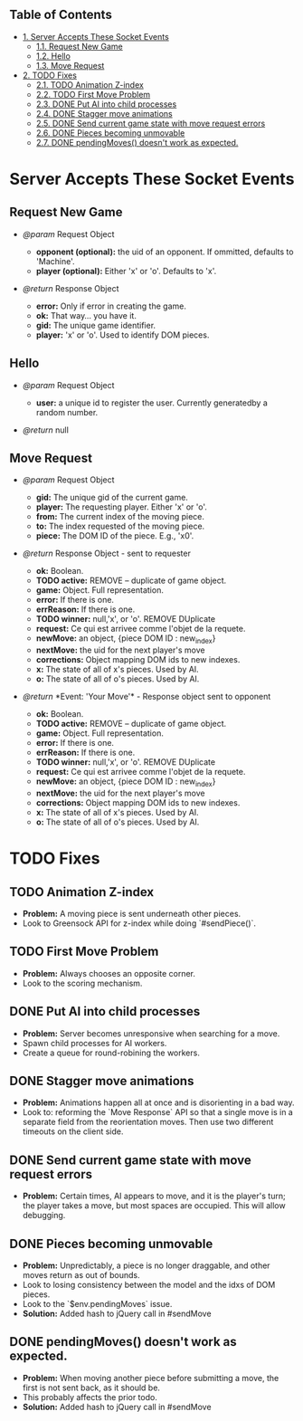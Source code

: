<div id="table-of-contents">
<h2>Table of Contents</h2>
<div id="text-table-of-contents">
<ul>
<li><a href="#sec-1">1. Server Accepts These Socket Events</a>
<ul>
<li><a href="#sec-1-1">1.1. Request New Game</a></li>
<li><a href="#sec-1-2">1.2. Hello</a></li>
<li><a href="#sec-1-3">1.3. Move Request</a></li>
</ul>
</li>
<li><a href="#sec-2">2. <span class="todo TODO">TODO</span> Fixes</a>
<ul>
<li><a href="#sec-2-1">2.1. <span class="todo TODO">TODO</span> Animation Z-index</a></li>
<li><a href="#sec-2-2">2.2. <span class="todo TODO">TODO</span> First Move Problem</a></li>
<li><a href="#sec-2-3">2.3. <span class="done DONE">DONE</span> Put AI into child processes</a></li>
<li><a href="#sec-2-4">2.4. <span class="done DONE">DONE</span> Stagger move animations</a></li>
<li><a href="#sec-2-5">2.5. <span class="done DONE">DONE</span> Send current game state with move request errors</a></li>
<li><a href="#sec-2-6">2.6. <span class="done DONE">DONE</span> Pieces becoming unmovable</a></li>
<li><a href="#sec-2-7">2.7. <span class="done DONE">DONE</span> pendingMoves() doesn't work as expected.</a></li>
</ul>
</li>
</ul>
</div>
</div>

# Server Accepts These Socket Events<a id="sec-1" name="sec-1"></a>

## Request New Game<a id="sec-1-1" name="sec-1-1"></a>

-   *@param* Request Object
    -   **opponent (optional):** the uid of an opponent. If ommitted,
        defaults to 'Machine'.
    -   **player (optional):** Either 'x' or 'o'. Defaults to 'x'.

-   *@return* Response Object
    -   **error:** Only if error in creating the game.
    -   **ok:** That way&#x2026; you have it.
    -   **gid:** The unique game identifier.
    -   **player:** 'x' or 'o'. Used to identify DOM pieces.

## Hello<a id="sec-1-2" name="sec-1-2"></a>

-   *@param* Request Object
    -   **user:** a unique id to register the user. Currently
        generatedby a random number.

-   *@return* null

## Move Request<a id="sec-1-3" name="sec-1-3"></a>

-   *@param* Request Object
    -   **gid:** The unique gid of the current game.
    -   **player:** The requesting player. Either 'x' or 'o'.
    -   **from:** The current index of the moving piece.
    -   **to:** The index requested of the moving piece.
    -   **piece:** The DOM ID of the piece. E.g., 'x0'.

-   *@return* Response Object - sent to requester
    -   **ok:** Boolean.
    -   **TODO active:** REMOVE &#x2013; duplicate of game object.
    -   **game:** Object. Full representation.
    -   **error:** If there is one.
    -   **errReason:** If there is one.
    -   **TODO winner:** null,'x', or 'o'. REMOVE DUplicate
    -   **request:** Ce qui est arrivee comme l'objet de la requete.
    -   **newMove:** an object, {piece DOM ID : new<sub>index</sub>}
    -   **nextMove:** the uid for the next player's move
    -   **corrections:** Object mapping DOM ids to new indexes.
    -   **x:** The state of all of x's pieces. Used by AI.
    -   **o:** The state of all of o's pieces. Used by AI.

-   *@return* \*Event: 'Your Move'\* - Response object sent to opponent
    -   **ok:** Boolean.
    -   **TODO active:** REMOVE &#x2013; duplicate of game object.
    -   **game:** Object. Full representation.
    -   **error:** If there is one.
    -   **errReason:** If there is one.
    -   **TODO winner:** null,'x', or 'o'. REMOVE DUplicate
    -   **request:** Ce qui est arrivee comme l'objet de la requete.
    -   **newMove:** an object, {piece DOM ID : new<sub>index</sub>}
    -   **nextMove:** the uid for the next player's move
    -   **corrections:** Object mapping DOM ids to new indexes.
    -   **x:** The state of all of x's pieces. Used by AI.
    -   **o:** The state of all of o's pieces. Used by AI.

# TODO Fixes<a id="sec-2" name="sec-2"></a>

## TODO Animation Z-index<a id="sec-2-1" name="sec-2-1"></a>

-   **Problem:** A moving piece is sent underneath other pieces.
-   Look to Greensock API for z-index while doing \`#sendPiece()\`.

## TODO First Move Problem<a id="sec-2-2" name="sec-2-2"></a>

-   **Problem:** Always chooses an opposite corner.
-   Look to the scoring mechanism.

## DONE Put AI into child processes<a id="sec-2-3" name="sec-2-3"></a>

-   **Problem:** Server becomes unresponsive when searching for a move.
-   Spawn child processes for AI workers.
-   Create a queue for round-robining the workers.

## DONE Stagger move animations<a id="sec-2-4" name="sec-2-4"></a>

-   **Problem:** Animations happen all at once and is disorienting in a
    bad way.
-   Look to: reforming the \`Move Response\` API so that a single move
    is in a separate field from the reorientation moves. Then use two
    different timeouts on the client side.

## DONE Send current game state with move request errors<a id="sec-2-5" name="sec-2-5"></a>

-   **Problem:** Certain times, AI appears to move, and it is the
    player's turn; the player takes a move, but most spaces
    are occupied. This will allow debugging.

## DONE Pieces becoming unmovable<a id="sec-2-6" name="sec-2-6"></a>

-   **Problem:** Unpredictably, a piece is no longer draggable, and
    other moves return as out of bounds.
-   Look to losing consistency between the model and the idxs of DOM
    pieces.
-   Look to the \`$env.pendingMoves\` issue.
-   **Solution:** Added hash to jQuery call in #sendMove

## DONE pendingMoves() doesn't work as expected.<a id="sec-2-7" name="sec-2-7"></a>

-   **Problem:** When moving another piece before submitting a move, the
    first is not sent back, as it should be.
-   This probably affects the prior todo.
-   **Solution:** Added hash to jQuery call in #sendMove
